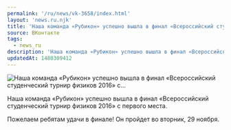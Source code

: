```yaml
---
permalink: '/ru/news/vk-3658/index.html'
layout: 'news.ru.njk'
title: 'Наша команда «Рубикон» успешно вышла в финал «Всероссийский студенческий турнир физиков 2016» с…'
source: ВКонтакте
tags:
  - news_ru
description: 'Наша команда «Рубикон» успешно вышла в финал «Всероссийский студенческий турнир физиков 2016» с…'
updatedAt: 1480309412
---
```

![Наша команда «Рубикон» успешно вышла в финал «Всероссийский студенческий турнир физиков 2016» с…](https://sun9-30.userapi.com/impf/c636816/v636816484/36338/3XCBcbgC8iQ.jpg?size=1280x720&quality=96&proxy=1&sign=091df3984af404d1f93eb9f45a179e5b&c_uniq_tag=dJfxVuyk0LwdlPVW4cQKAeGuxL03LtbzlHBp3XnKWzA&type=album)

Наша команда «Рубикон» успешно вышла в финал «Всероссийский студенческий турнир физиков 2016» с первого места.

Пожелаем ребятам удачи в финале!
Он пройдет во вторник, 29 ноября.

